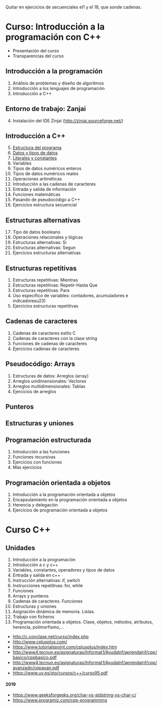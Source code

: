 Quitar en ejercicios de secuenciales el1 y el 18, que sonde  cadenas.


# Curso: Introducción a la programación con C++

* Presentación del curso
* Transparencias del curso

## Introducción a la programación

1. Análisis de problemas y diseño de algoritmos
2. Introducción a los lenguajes de programación
3. Introducción a C++

## Entorno de trabajo: Zanjai

4. Instalación del IDE Zinjai (http://zinjai.sourceforge.net/)

## Introducción a C++

5. [Estructura del programa](curso/u05)
6. [Datos y tipos de datos](curso/u06)
7. [Literales y constantes](curso/u07)
8. Variables
9. Tipos de datos numéricos enteros
10. Tipos de datos numéricos reales
11. Operaciones aritméticas
12. Introducción a las cadenas de caracteres
13. Entrada y salida de información
14. Funciones matemáticas
15. Pasando de pseudocódigo a C++
16. Ejercicios estructura secuencial

## Estructuras alternativas

17. Tipo de datos booleano
18. Operaciones relacionales y lógicas
19. Estructuras alternativas: Si
20. Estructuras alternativas: Segun
21. Ejercicios estructuras alternativas

## Estructuras repetitivas

1. Estructuras repetitivas: Mientras
1. Estructuras repetitivas: Repetir-Hasta Que
1. Estructuras repetitivas: Para
1. Uso específico de variables: contadores, acumuladores e indicadoresu23)
1. Ejercicios estructuras repetitivas

## Cadenas de caracteres

1. Cadenas de caracteres estilo C
1. Cadenas de caracteres con la clase string
1. Funciones de cadenas de caracteres
1. Ejercicios cadenas de caracteres

## Pseudocódigo: Arrays

1. Estructuras de datos: Arreglos (array)
1. Arreglos unidimensionales: Vectores
1. Arreglos multidimensionales: Tablas
1. Ejercicios de arreglos

## Punteros

## Estructuras y uniones

## Programación estructurada

1. Introducción a las funciones
1. Funciones recursivas
1. Ejercicios con funciones
1. Más ejercicios

## Programación orientada a objetos

1. Introducción a la programación orientada a objetos
1. Encapsulamiento en la programación orientada a objetos
1. Herencia y delegación
1. Ejercicios de programación orientada a objetos



# Curso C++

## Unidades

1. Introducción a la programación
2. Introducción a c y c++
3. Variables, constantes, operadores y tipos de datos
4. Entrada y salida en c++
5. Instrucción alternativas: if, switch
6. Instrucciones repetitivas: for, while
7. Funciones
8. Arrays y punteros
9. Cadenas de caracteres. Funciones
10. Estructuras y uniones
11. Asignación dinámica de memoria. Listas.
12. Trabajo con ficheros
13. Programación orientada a objetos. Clase, objetos, métodos, atributos, herencia, polimorfismo,...


* http://c.conclase.net/curso/index.php
* http://www.cplusplus.com/
* https://www.tutorialspoint.com/cplusplus/index.htm
* http://www4.tecnun.es/asignaturas/Informat1/AyudaInf/aprendainf/cpp/basico/cppbasico.pdf
* http://www4.tecnun.es/asignaturas/Informat1/AyudaInf/aprendainf/cpp/avanzado/cppavan.pdf
* https://www.uv.es/sto/cursos/c++/curso95.pdf

#### 2019

* https://www.geeksforgeeks.org/char-vs-stdstring-vs-char-c/
* https://www.programiz.com/cpp-programming